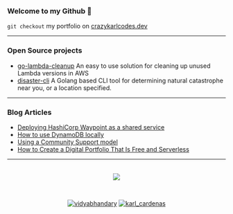 ### Welcome to my Github 👾

`git checkout` my portfolio on [crazykarlcodes.dev](https://crazykarlcodes.dev/)

<table><tr>

---
### Open Source projects
<!-- projects starts -->
* [go-lambda-cleanup](https://github.com/karl-cardenas-coding/go-lambda-cleanup) An easy to use solution for cleaning up unused Lambda versions in AWS
* [disaster-cli](https://github.com/karl-cardenas-coding/disaster-cli) A Golang based CLI tool for determining natural catastrophe near you, or a location specified.
<!-- projects ends -->
---

### Blog Articles
<!-- blog starts -->
* [Deploying HashiCorp Waypoint as a shared service](https://cardenas88karl.medium.com/deploying-hashicorpwaypoint-as-a-shared-service-207b35927431)
* [How to use DynamoDB locally](https://crazykarlcodes.dev/posts/2020/08/how-to-use-aws-dynamodb-locally/)
* [Using a Community Support model](https://engineering.statefarm.com/blog/community/)
* [How to Create a Digital Portfolio That Is Free and Serverless](https://crazykarlcodes.dev/posts/2020/07/how-to-create-a-digital-portfolio-that-is-free-and-serverless/)
<!-- blog ends -->
</tr>
<tr>
  
---
  
</tr></table>

<p align="center">
  <a href="https://github.com/karl-cardenas-coding/github-readme-stats">
    <img align="center" src="https://github-readme-stats.vercel.app/api?username=karl-cardenas-coding&show_icons=true&theme=radical" />
  </a>
</p>

<p></br></p>

<p align="center">
  <a href="www.linkedin.com/in/karl-cardenas-mba-4526b258" target="blank"><img src="https://img.shields.io/badge/LinkedIn-0077B5?style=for-the-badge&logo=linkedin&logoColor=white" alt="vidyabhandary"/></a> 
  <a href="https://medium.com/@cardenas88karl" target="blank"><img src="https://img.shields.io/badge/Medium-12100E?style=for-the-badge&logo=medium&logoColor=white" alt="karl_cardenas" /></a> 
</p> 
